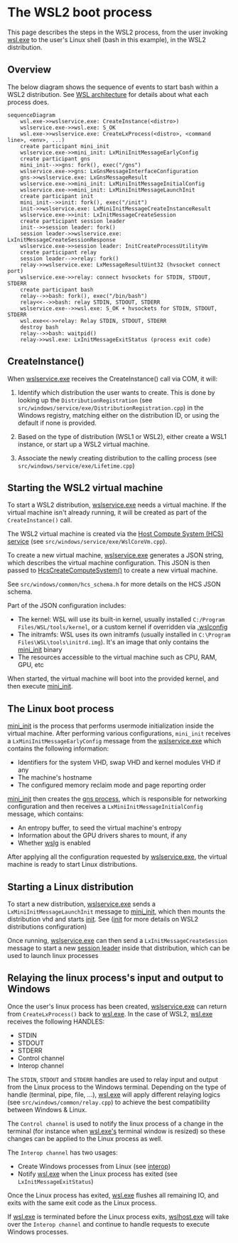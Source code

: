 # The WSL2 boot process

This page describes the steps in the WSL2 process, from the user invoking [wsl.exe](wsl.exe.md) to the user's Linux shell (bash in this example), in the WSL2 distribution.

## Overview 

The below diagram shows the sequence of events to start bash within a WSL2 distribution. See [WSL architecture](index.md) for details about what each process does.

```mermaid
sequenceDiagram
    wsl.exe->>wslservice.exe: CreateInstance(<distro>)
    wslservice.exe->>wsl.exe: S_OK
    wsl.exe->>wslservice.exe: CreateLxProcess(<distro>, <command line>, <env>, ...)
    create participant mini_init
    wslservice.exe->>mini_init: LxMiniInitMessageEarlyConfig
    create participant gns
    mini_init-->>gns: fork(), exec("/gns")
    wslservice.exe->>gns: LxGnsMessageInterfaceConfiguration
    gns->>wslservice.exe: LxGnsMessageResult
    wslservice.exe->>mini_init: LxMiniInitMessageInitialConfig
    wslservice.exe->>mini_init: LxMiniInitMessageLaunchInit
    create participant init
    mini_init-->>init: fork(), exec("/init")
    init->>wslservice.exe: LxMiniInitMessageCreateInstanceResult
    wslservice.exe->>init: LxInitMessageCreateSession
    create participant session leader
    init-->>session leader: fork()
    session leader->>wslservice.exe: LxInitMessageCreateSessionResponse
    wslservice.exe->>session leader: InitCreateProcessUtilityVm
    create participant relay
    session leader-->>relay: fork()
    relay->>wslservice.exe: LxMessageResultUint32 (hvsocket connect port)
    wslservice.exe->>relay: connect hvsockets for STDIN, STDOUT, STDERR
    create participant bash
    relay-->>bash: fork(), exec("/bin/bash")
    relay<<-->>bash: relay STDIN, STDOUT, STDERR
    wslservice.exe-->>wsl.exe: S_OK + hvsockets for STDIN, STDOUT, STDERR
    wsl.exe<<->>relay: Relay STDIN, STDOUT, STDERR
    destroy bash
    relay-->>bash: waitpid()
    relay->>wsl.exe: LxInitMessageExitStatus (process exit code)
```

## CreateInstance()

When [wslservice.exe](wslservice.exe.md) receives the CreateInstance() call via COM, it will:

1) Identify which distribution the user wants to create. This is done by looking up the `DistributionRegistration` (see `src/windows/service/exe/DistributionRegistration.cpp`) in the Windows registry, matching either on the distribution ID, or using the default if none is provided.

2) Based on the type of distribution (WSL1 or WSL2), either create a WSL1 instance, or start up a WSL2 virtual machine.

3) Associate the newly creating distribution to the calling process (see `src/windows/service/exe/Lifetime.cpp`)


## Starting the WSL2 virtual machine

To start a WSL2 distribution, [wslservice.exe](wslservice.exe.md) needs a virtual machine. If the virtual machine isn't already running, it will be created as part of the `CreateInstance()` call. 

The WSL2 virtual machine is created via the [Host Compute System (HCS) service](https://learn.microsoft.com/virtualization/api/hcs/overview) (see `src/windows/service/exe/WslCoreVm.cpp`).

To create a new virtual machine, [wslservice.exe](wslservice.exe.md) generates a JSON string, which describes the virtual machine configuration. This JSON is then passed to [HcsCreateComputeSystem()](https://learn.microsoft.com/virtualization/api/hcs/reference/hcscreatecomputesystem) to create a new virtual machine.

See `src/windows/common/hcs_schema.h` for more details on the HCS JSON schema.

Part of the JSON configuration includes:

- The kernel: WSL will use its built-in kernel, usually installed `C:/Program Files/WSL/tools/kernel`, or a custom kernel if overridden via [.wslconfig](https://learn.microsoft.com/windows/wsl/wsl-config)
- The initramfs: WSL uses its own initramfs (usually installed in `C:\Program Files\WSL\tools\initrd.img`). It's an image that only contains the [mini_init](mini_init.md) binary
- The resources accessible to the virtual machine such as CPU, RAM, GPU, etc

When started, the virtual machine will boot into the provided kernel, and then execute [mini_init](mini_init.md).

## The Linux boot process

[mini_init](mini_init.md) is the process that performs usermode initialization inside the virtual machine. After performing various configurations, `mini_init` receives a `LxMiniInitMessageEarlyConfig` message from the [wslservice.exe](wslservice.exe.md) which contains the following information: 

- Identifiers for the system VHD, swap VHD and kernel modules VHD if any
- The machine's hostname
- The configured memory reclaim mode and page reporting order

[mini_init](mini_init.md) then creates the [gns process](gns.md), which is responsible for networking configuration and then receives a `LxMiniInitMessageInitialConfig` message, which contains: 

- An entropy buffer, to seed the virtual machine's entropy
- Information about the GPU drivers shares to mount, if any
- Whether [wslg](https://github.com/microsoft/wslg) is enabled

After applying all the configuration requested by [wslservice.exe](wslservice.exe.md), the virtual machine is ready to start Linux distributions.

## Starting a Linux distribution

To start a new distribution, [wslservice.exe](wslservice.exe.md) sends a `LxMiniInitMessageLaunchInit` message to [mini_init](mini_init.md), which then mounts the distribution vhd and starts [init](init.md). See ([init](init.md) for more details on WSL2 distributions configuration)

Once running, [wslservice.exe](wslservice.exe.md) can then send a `LxInitMessageCreateSession` message to start a new [session leader](session-leader.md) inside that distribution, which can be used to launch linux processes

## Relaying the linux process's input and output to Windows

Once the user's linux process has been created, [wslservice.exe](wslservice.exe.md) can return from `CreateLxProcess()` back to [wsl.exe](wsl.exe.md). In the case of WSL2, [wsl.exe](wsl.exe.md) receives the following HANDLES: 

- STDIN
- STDOUT
- STDERR
- Control channel
- Interop channel

The `STDIN`, `STDOUT` and `STDERR` handles are used to relay input and output from the Linux process to the Windows terminal. Depending on the type of handle (terminal, pipe, file, ...), [wsl.exe](wsl.exe.md) will apply different relaying logics (see `src/windows/common/relay.cpp`) to achieve the best compatibility between Windows & Linux. 

The `Control channel` is used to notify the linux process of a change in the terminal (for instance when [wsl.exe's](wsl.exe.md) terminal window is resized) so these changes can be applied to the Linux process as well. 

The `Interop channel` has two usages: 

- Create Windows processes from Linux (see [interop](interop.md))
- Notify [wsl.exe](wsl.exe.md) when the Linux process has exited (see `LxInitMessageExitStatus`)

Once the Linux process has exited, [wsl.exe](wsl.exe.md) flushes all remaining IO, and exits with the same exit code as the Linux process. 

If [wsl.exe](wsl.exe.md) is terminated before the Linux process exits, [wslhost.exe](wslhost.exe.md) will take over the `Interop channel` and continue to handle requests to execute Windows processes.